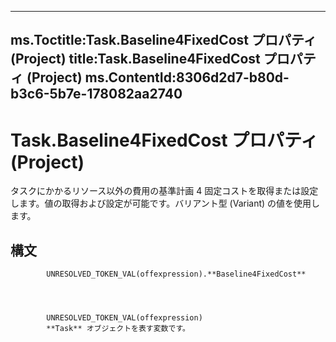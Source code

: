

---
ms.Toctitle:Task.Baseline4FixedCost プロパティ (Project)
title:Task.Baseline4FixedCost プロパティ (Project)
ms.ContentId:8306d2d7-b80d-b3c6-5b7e-178082aa2740
---
# Task.Baseline4FixedCost プロパティ (Project)




タスクにかかるリソース以外の費用の基準計画 4 固定コストを取得または設定します。値の取得および設定が可能です。バリアント型 (Variant) の値を使用します。

## 構文

            UNRESOLVED_TOKEN_VAL(offexpression).**Baseline4FixedCost**




            UNRESOLVED_TOKEN_VAL(offexpression)
            **Task** オブジェクトを表す変数です。




